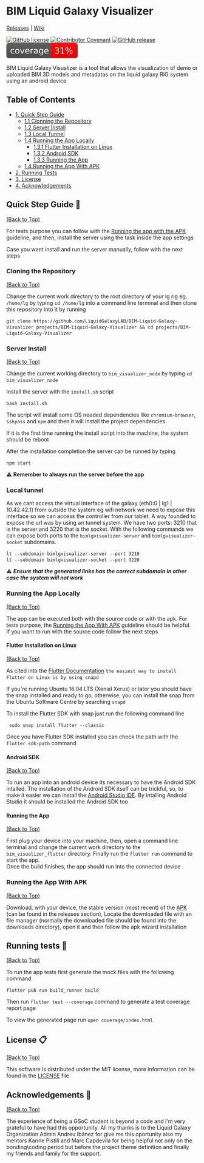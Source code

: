 # BIM Liquid Galaxy Visualizer

[Releases](https://github.com/LiquidGalaxyLAB/BIM-Liquid-Galaxy-Visualizer/releases/) | [Wiki](https://github.com/LiquidGalaxyLAB/BIM-Liquid-Galaxy-Visualizer/wiki)

[![GitHub license](https://img.shields.io/github/license/Naereen/StrapDown.js.svg)](https://github.com/LiquidGalaxyLAB/BIM-Liquid-Galaxy-Visualizer/blob/main/LICENSE)
[![Contributor Covenant](https://img.shields.io/badge/Contributor%20Covenant-2.1-4baaaa.svg)](code_of_conduct.md)
[![GitHub release](https://img.shields.io/github/release/LiquidGalaxyLAB/BIM-Liquid-Galaxy-Visualizer.svg)](https://github.com/LiquidGalaxyLAB/BIM-Liquid-Galaxy-Visualizer/releases/)
![Coverage](https://raw.githubusercontent.com/LiquidGalaxyLAB/BIM-Liquid-Galaxy-Visualizer/main/bim_visualizer_flutter/coverage_badge.svg?sanitize=true)

BIM Liquid Galaxy Visualizer is a tool that allows the visualization of demo or uploaded BIM 3D models and metadatas on the liquid galaxy RIG system using an android device

## Table of Contents

- [1. Quick Step Guide](#quick-step-guide-rocket)
    * [1.1 Clonning the Repository](#cloning-the-repository)
    * [1.2 Server Install](#server-install)
    * [1.3 Local Tunnel](#local-tunnel)
    * [1.4 Running the App Locally](#running-the-app-locally)
        * [1.3.1 Flutter Installation on Linux](#flutter-installation-on-linux)
        * [1.3.2 Android SDK](#android-sdk)
        * [1.3.3 Running the App](#running-the-app)
    * [1.4 Running the App With APK](#running-the-app-with-apk)
- [2. Running Tests](#running-tests-traffic_light)
- [3. License](#license-clipboard)
- [4. Acknowledgements](#acknowledgements-purple_heart)

## Quick Step Guide :rocket:

[(Back to Top)](#bim-liquid-galaxy-visualizer)

For tests purpose you can follow with the [Running the app with the APK](#running-the-app-with-apk) guideline, and then, install the server using the task inside the app settings

Case you want install and run the server manually, follow with the next steps

### Cloning the Repository

[(Back to Top)](#bim-liquid-galaxy-visualizer)

Change the current work directory to the root directory of your lg rig eg. `/home/lg` by typing `cd /home/lg` into a command line terminal and then clone this repository into it by running

```
git clone https://github.com/LiquidGalaxyLAB/BIM-Liquid-Galaxy-Visualizer projects/BIM-Liquid-Galaxy-Visualizer && cd projects/BIM-Liquid-Galaxy-Visualizer
```

### Server Install

[(Back to Top)](#bim-liquid-galaxy-visualizer)

Change the current working directory to `bim_visualizer_node` by typing `cd bim_visualizer_node`

Install the server with the `install.sh` script

```
bash install.sh
```

The script will install some OS needed dependencies like `chromium-browser`, `sshpass` and `npm` and then it will install the project dependencies.

If it is the first time running the install script into the machine, the system should be reboot

After the installation completion the server can be runned by typing

```
npm start
```

:warning: **Remember to always run the server before the app**

### Local tunnel

As we cant access the virtual interface of the galaxy (eth0:0 | lg1 | 10.42.42.1) from outside the system eg wifi network we need to expose this interface so we can access the controller from our tablet. A way founded to expose the url was by using an tunnel system.
We have two ports: 3210 that is the server and 3220 that is the socket.
With the following commands we can expose both ports to the `bimlgvisualizer-server` and `bimlgvisualizer-socket` subdomains.

```
lt --subdomain bimlgvisualizer-server --port 3210
lt --subdomain bimlgvisualizer-socket --port 3220
```

:warning: ***Ensure that the generated links has the correct subdomain in other case the system will not work***

### Running the App Locally

[(Back to Top)](#bim-liquid-galaxy-visualizer)

The app can be executed both with the source code or with the apk. For tests purpose, the [Running the App With APK](#running-the-app-with-apk) guideline should be helpful.  
If you want to run with the source code follow the next steps

#### Flutter Installation on Linux

[(Back to Top)](#bim-liquid-galaxy-visualizer)

As cited into the [Flutter Documentation](https://docs.flutter.dev/get-started/install/linux) `the easiest way to install Flutter on Linux is by using snapd`

If you're running Ubuntu 16.04 LTS (Xenial Xerus) or later you should have the snap installed and ready to go, otherwise, you can install the snap from the Ubuntu Software Centre by searching `snapd`

To install the Flutter SDK with snap just run the following command line

```
 sudo snap install flutter --classic
```

Once you have Flutter SDK installed you can check the path with the `flutter sdk-path` command

#### Android SDK

[(Back to Top)](#bim-liquid-galaxy-visualizer)

To run an app into an android device its necessary to have the Android SDK intalled. The installation of the Android SDK itself can be trickful, so, to make it easier we can install the [Android Studio IDE](https://developer.android.com/studio). By intalling Android Studio it should be installed the Android SDK too

#### Running the App

[(Back to Top)](#bim-liquid-galaxy-visualizer)

First plug your device into your machine, then, open a command line terminal and change the current work directory to the `bim_visualizer_flutter` directory. Finally run the `flutter run` command to start the app.  
Once the build finishes, the app should run into the connected device

### Running the App With APK

[(Back to Top)](#bim-liquid-galaxy-visualizer)

Download, with your device, the stable version (most recent) of the [APK](https://github.com/LiquidGalaxyLAB/BIM-Liquid-Galaxy-Visualizer/releases/download/1.2.2/BIMLGVIS-1.2.2.apk) (can be found in the releases section), 
Locate the downloaded file with an file manager (normally the downloaded file should be found into the downloads directory), open it and then follow the apk wizard installation

## Running tests :traffic_light:

[(Back to Top)](#bim-liquid-galaxy-visualizer)

To run the app tests first generate the mock files with the following command

```
flutter pub run build_runner build
```

Then run `flutter test --coverage` command to generate a test coverage report page

To view the generated page run `open coverage/index.html`

## License :clipboard:

[(Back to Top)](#bim-liquid-galaxy-visualizer)

This software is distributed under the MIT license, more information can be found in the [LICENSE](LICENSE) file

## Acknowledgements :purple_heart:

[(Back to Top)](#bim-liquid-galaxy-visualizer)

The experience of being a GSoC student is beyond a code and i'm very grateful to have had this opportunity. All my thanks is to the Liquid Galaxy Organization Admin Andreu Ibánez for give me this oportunity also my mentors Karine Pistili and Marc Capdevila for being helpful not only on the bonding\coding period but before the project theme definition and finally my friends and family for the support.